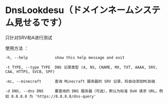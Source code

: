 # DnsLookdesu（ドメインネームシステム見せるです）





只针对SRV和A进行测试

使用方法 ：

`-h, --help            show this help message and exit`

`-t TYPE, --type TYPE  DNS 记录类型 (A, NS, CNAME, MX, TXT, AAAA, SRV, CAA, HTTPS, SVCB, SPF)`

`-mc, --minecraft      查询 Minecraft 服务器的 SRV 记录，将自动添加MC前缀`

`-d DNS, --dns DNS     要查询的 DNS 服务器（可选），默认为标准 DoH 请求 URL。例如 8.8.8.8 为 'https://8.8.8.8/dns-query'`
